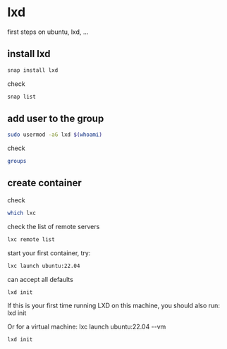 # lxd
first steps on ubuntu, lxd, ...

## install lxd
```bash
snap install lxd
```

check
```bash
snap list
```


## add user to the group
```bash
sudo usermod -aG lxd $(whoami)
```
check
```bash
groups
```


## create container

check
```bash
which lxc
```

check the list of remote servers
```bash
lxc remote list
```

start your first container, try:
```bash
lxc launch ubuntu:22.04
```

can accept all defaults
```bash
lxd init 
```


If this is your first time running LXD on this machine, you should also run: lxd init

Or for a virtual machine: lxc launch ubuntu:22.04 --vm

```bash
lxd init 
```
